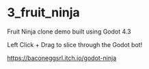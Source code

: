 # 3_fruit_ninja
 
Fruit Ninja clone demo built using Godot 4.3

Left Click + Drag to slice through the Godot bot!

https://baconeggsrl.itch.io/godot-ninja
